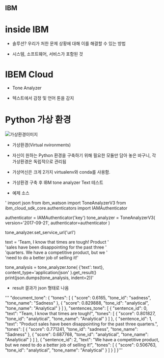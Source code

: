## IBM

# inside IBM

- 솔루션? 우리가 처한 문제 상황에 대해 이를 해결할 수 있는 방법

- 시스템, 소프트웨어, 서비스가 포함된 것

# IBEM Cloud

 - Tone Analyzer
 
 - 텍스트에서 감정 및 언어 톤을 감지
 
 
 
 # Python 가상 환경 
 
 ![가상환경이미지](https://miro.medium.com/max/960/1*1YLROYjbje6dPoqM8M3L9w.png)
 
 - 가상환경(Virtual nvironments)
 
 - 자신이 원하는 Python 환경을 구축하기 위해 필요한 모듈만 담아 놓은 바구니, 각 가상환경은 독립적으로 관리됨
 
 - 가상머신은 크게 2가지 virtualenv와 conda를 사용함. 
 
 
 - 가상환경 구축 후 IBM tone analyzer Text 테스트 
 
 - 예제 소스 
 
 ' import json
from ibm_watson import ToneAnalyzerV3
from ibm_cloud_sdk_core.authenticators import IAMAuthenticator

authenticator = IAMAuthenticator('key')
tone_analyzer = ToneAnalyzerV3(
    version='2017-09-21',
    authenticator=authenticator
)

tone_analyzer.set_service_url('url')

text = 'Team, I know that times are tough! Product '\
    'sales have been disappointing for the past three '\
    'quarters. We have a competitive product, but we '\
    'need to do a better job of selling it!'

tone_analysis = tone_analyzer.tone(
    {'text': text},
    content_type='application/json'
).get_result()
print(json.dumps(tone_analysis, indent=2))'

- result 결과가 json 형태로 나옴 

''' "document_tone": {
    "tones": [
      {
        "score": 0.6165,
        "tone_id": "sadness",
        "tone_name": "Sadness"
      },
      {
        "score": 0.829888,
        "tone_id": "analytical",
        "tone_name": "Analytical"
      }
    ]
  },
  "sentences_tone": [
    {
      "sentence_id": 0,
      "text": "Team, I know that times are tough!",
      "tones": [
        {
          "score": 0.801827,
          "tone_id": "analytical",
          "tone_name": "Analytical"
        }
      ]
    },
    {
      "sentence_id": 1,
      "text": "Product sales have been disappointing for the past three quarters.",
      "tones": [
        {
          "score": 0.771241,
          "tone_id": "sadness",
          "tone_name": "Sadness"
        },
        {
          "score": 0.687768,
          "tone_id": "analytical",
          "tone_name": "Analytical"
        }
      ]
    },
    {
      "sentence_id": 2,
      "text": "We have a competitive product, but we need to do a better job of selling it!",
      "tones": [
        {
          "score": 0.506763,
          "tone_id": "analytical",
          "tone_name": "Analytical"
        }
      ]
    }
  ]
}'''






